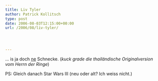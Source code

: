```yaml
---
title: Liv Tyler
author: Patrick Kollitsch
type: post
date: 2006-08-03T12:15:00+00:00
url: /2006/08/liv-tyler/




---
```

... is ja doch [ne][1] Schnecke. (_kuck grade die thail&auml;ndische Originalversion vom Herrn der Ringe_)

PS: Gleich danach Star Wars <span class="caps">III</span> (neu oder alt? Ich weiss nicht.)

 [1]: http://www.imdb.com/name/nm0000239/